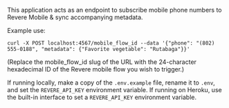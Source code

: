 This application acts as an endpoint to subscribe mobile phone numbers to Revere Mobile & sync accompanying metadata.

Example use:

```
curl -X POST localhost:4567/mobile_flow_id --data '{"phone": "(802) 555-0188", "metadata": {"Favorite vegetable": "Rutabaga"}}'
```

(Replace the mobile_flow_id slug of the URL with the 24-character hexadecimal ID of the Revere mobile flow you wish to trigger.)

If running locally, make a copy of the `.env.example` file, rename it to `.env`, and set the `REVERE_API_KEY` environment variable. If running on Heroku, use the built-in interface to set a `REVERE_API_KEY` environment variable.